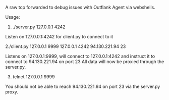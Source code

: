 A raw tcp forwarded to debug issues with Outflank Agent via webshells.

Usage:



1. ./server.py 127.0.0.1 4242 

Listen on 127.0.0.1:4242 for client.py to connect to it

2./client.py 127.0.0.1 9999 127.0.0.1 4242 94.130.221.94 23

Listens on 127.0.0.1:9999, will connect to 127.0.0.1:4242 and instruct it to connect to 94.130.221.94 on port 23
All data will now be proxied through the server.py.

3. telnet 127.0.0.1 9999

You should not be able to reach 94.130.221.94 on port 23 via the server.py proxy.




